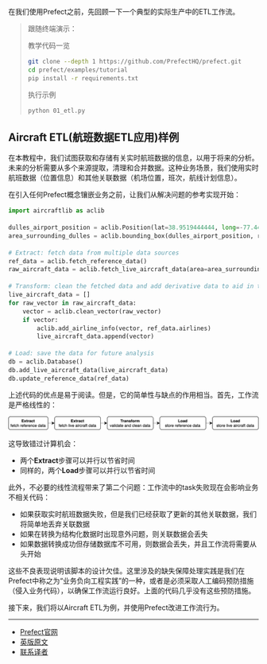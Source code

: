 在我们使用Prefect之前，先回顾一下一个典型的实际生产中的ETL工作流。

> 
> 跟随终端演示：
> 
> 教学代码一览
> ````bash
> git clone --depth 1 https://github.com/PrefectHQ/prefect.git
> cd prefect/examples/tutorial
> pip install -r requirements.txt
> ````
> 执行示例
> ````bash
> python 01_etl.py
> ````
> 

## Aircraft ETL(航班数据ETL应用)样例

在本教程中，我们试图获取和存储有关实时航班数据的信息，以用于将来的分析。未来的分析需要从多个来源提取，清理和合并数据。这种业务场景，我们使用实时航班数据（位置信息）和其他关联数据（机场位置，班次，航线计划信息）。

在引入任何Prefect概念镶嵌业务之前，让我们从解决问题的参考实现开始：

````Python
import aircraftlib as aclib

dulles_airport_position = aclib.Position(lat=38.9519444444, long=-77.4480555556)
area_surrounding_dulles = aclib.bounding_box(dulles_airport_position, radius_km=200)

# Extract: fetch data from multiple data sources
ref_data = aclib.fetch_reference_data()
raw_aircraft_data = aclib.fetch_live_aircraft_data(area=area_surrounding_dulles)

# Transform: clean the fetched data and add derivative data to aid in the analysis
live_aircraft_data = []
for raw_vector in raw_aircraft_data:
    vector = aclib.clean_vector(raw_vector)
    if vector:
        aclib.add_airline_info(vector, ref_data.airlines)
        live_aircraft_data.append(vector)

# Load: save the data for future analysis
db = aclib.Database()
db.add_live_aircraft_data(live_aircraft_data)
db.update_reference_data(ref_data)
````

上述代码的优点是易于阅读。但是，它的简单性与缺点的作用相当。首先，工作流是严格线性的：

![Aircraft ETL](aircraftetl.png)

这导致错过计算机会：

 - 两个**Extract**步骤可以并行以节省时间
 - 同样的，两个**Load**步骤可以并行以节省时间

此外，不必要的线性流程带来了第二个问题：工作流中的task失败现在会影响业务不相关代码：

 - 如果获取实时航班数据失败，但是我们已经获取了更新的其他关联数据，我们将简单地丢弃关联数据
 - 如果在转换为结构化数据时出现意外问题，则关联数据会丢失
 - 如果数据转换成功但存储数据库不可用，则数据会丢失，并且工作流将需要从头开始

这些不良表现说明该脚本的设计欠佳。这里涉及的缺失保障处理实践是我们在Prefect中称之为“业务负向工程实践”的一种，或者是必须采取人工编码预防措施（侵入业务代码），以确保工作流运行良好。上面的代码几乎没有这些预防措施。

接下来，我们将以Aircraft ETL为例，并使用Prefect改进工作流行为。

***

- [Prefect官网](https://www.prefect.io/)
- [英版原文](https://docs.prefect.io/core/tutorial/01-etl-before-prefect.html)
- [联系译者](https://github.com/listen-lavender)

